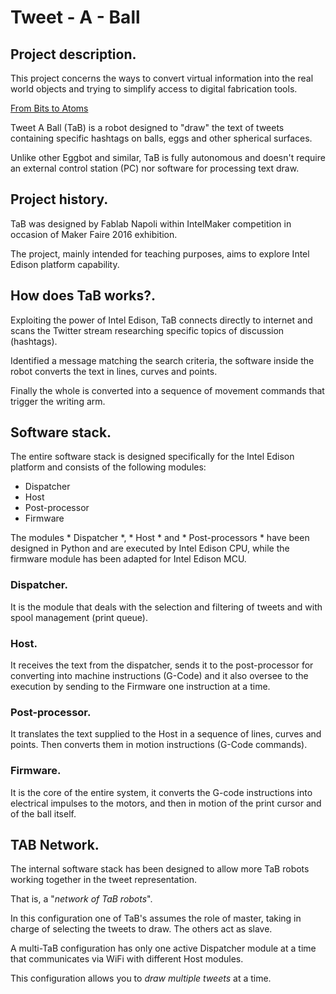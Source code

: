 # Tweet - A - Ball

## Project description.
This project concerns the ways to convert virtual information into the real world objects and trying to simplify access to digital fabrication tools.

[From Bits to Atoms](docImages/fromBit2Atoms.png)

Tweet A Ball (TaB) is a robot designed to "draw" the text of tweets containing specific hashtags on balls, eggs and other spherical surfaces.

Unlike other Eggbot and similar, TaB is fully autonomous and doesn't require an external control station (PC) nor software for processing text draw.

## Project history.
TaB was designed by Fablab Napoli within IntelMaker competition in occasion of Maker Faire 2016 exhibition.

The project, mainly intended for teaching purposes, aims to explore Intel Edison platform capability.

## How does TaB works?.
Exploiting the power of Intel Edison, TaB connects directly to internet and scans the Twitter stream researching specific topics of discussion (hashtags).

Identified a message matching the search criteria, the software inside the robot converts the text in lines, curves and points.

Finally the whole is converted into a sequence of movement commands that trigger the writing arm.

## Software stack.
The entire software stack is designed specifically for the Intel Edison platform and consists of the following modules:

* Dispatcher
* Host
* Post-processor
* Firmware

The modules * Dispatcher *, * Host * and * Post-processors * have been designed in Python and are executed by Intel Edison CPU, while the firmware module has been adapted for Intel Edison MCU.

### Dispatcher.
It is the module that deals with the selection and filtering of tweets and with spool management (print queue).

### Host.
It receives the text from the dispatcher, sends it to the post-processor for converting into machine instructions (G-Code) and it also oversee to the execution by sending to the Firmware one instruction at a time.

### Post-processor.
It translates the text supplied to the Host in a sequence of lines, curves and points. Then converts them in motion instructions (G-Code commands).

### Firmware.
It is the core of the entire system, it converts the G-code instructions into electrical impulses to the motors, and then in motion of the print cursor and of the ball itself.

## TAB Network.
The internal software stack has been designed to allow more TaB robots working together in the tweet representation.

That is, a "*network of TaB robots*".

In this configuration one of TaB's assumes the role of master, taking in charge of selecting the tweets to draw. 
The others act as slave.

A multi-TaB configuration has only one active Dispatcher module at a time that communicates via WiFi with different Host modules.

This configuration allows you to *draw multiple tweets* at a time.

<!-- ## Hardware stack -->
